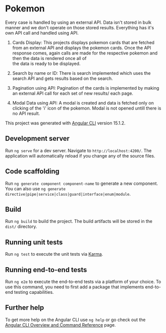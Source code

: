# Pokemon
Every case is handled by using an external API. Data isn't stored in bulk manner and we don't operate on those stored results. Everything has it's own API call and handled using API.

1. Cards Display:
    This projects displays pokemon cards that are fetched from an external API and displays the pokemon cards.
    Once the API response comes, again calls are made for the respective pokemon and then the data is rendered once all of   
    the data is ready to be displayed.

2. Search by name or ID:
   There is search implemented which uses the search API and gets results based on the search.

3. Pagination using API:
   Pagination of the cards is implemented by making an external API call for each set of new results/ each page.

4. Modal Data using API:
   A modal is created and data is fetched only on clicking of the 'i' icon of the pokemon.
   Modal is not opened untill there is no API result.

This project was generated with [Angular CLI](https://github.com/angular/angular-cli) version 15.1.2.

## Development server

Run `ng serve` for a dev server. Navigate to `http://localhost:4200/`. The application will automatically reload if you change any of the source files.

## Code scaffolding

Run `ng generate component component-name` to generate a new component. You can also use `ng generate directive|pipe|service|class|guard|interface|enum|module`.

## Build

Run `ng build` to build the project. The build artifacts will be stored in the `dist/` directory.

## Running unit tests

Run `ng test` to execute the unit tests via [Karma](https://karma-runner.github.io).

## Running end-to-end tests

Run `ng e2e` to execute the end-to-end tests via a platform of your choice. To use this command, you need to first add a package that implements end-to-end testing capabilities.

## Further help

To get more help on the Angular CLI use `ng help` or go check out the [Angular CLI Overview and Command Reference](https://angular.io/cli) page.
